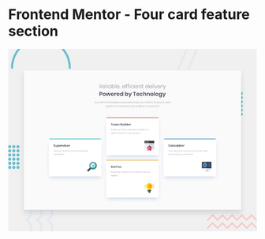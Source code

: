 # Frontend Mentor - Four card feature section

![Design preview for the Four card feature section coding challenge](./design/desktop-preview.jpg)


